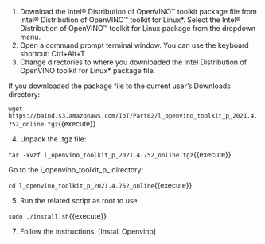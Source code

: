 1. Download the Intel® Distribution of OpenVINO™ toolkit package file from Intel® Distribution of OpenVINO™ toolkit for Linux*. Select the Intel® Distribution of OpenVINO™ toolkit for Linux package from the dropdown menu.
2. Open a command prompt terminal window. You can use the keyboard shortcut: Ctrl+Alt+T
3. Change directories to where you downloaded the Intel Distribution of OpenVINO toolkit for Linux* package file.

If you downloaded the package file to the current user’s Downloads directory:

`wget https://baind.s3.amazonaws.com/IoT/Part02/l_openvino_toolkit_p_2021.4.752_online.tgz`{{execute}}


4. Unpack the .tgz file:

`tar -xvzf l_openvino_toolkit_p_2021.4.752_online.tgz`{{execute}}

Go to the l_openvino_toolkit_p_<version> directory:

`cd l_openvino_toolkit_p_2021.4.752_online`{{execute}}

5. Run the related script as root to use

`sudo ./install.sh`{{execute}}

7. Follow the instructions.
[Install Openvino]
